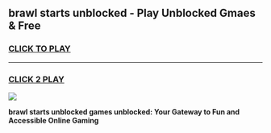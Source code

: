 
## brawl starts unblocked - Play Unblocked Gmaes & Free
<h3>
<a href="https://news.freeplayer.one?title=brawl_starts_unblocked&ref=23F">CLICK TO PLAY</a></h3>
<hr>

<h3>
<a href="https://news.freeplayer.one?title=brawl_starts_unblocked&ref=23F">CLICK 2 PLAY</a>
  
</h3>

<a href="https://news.freeplayer.one?title=brawl_starts_unblocked&ref=23F/"><img src="https://clearcache.store/games.png"></a>


**brawl starts unblocked games unblocked: Your Gateway to Fun and Accessible Online Gaming**

